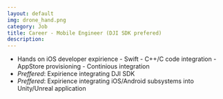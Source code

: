 ```yaml
---
layout: default
img: drone_hand.png
category: Job
title: Career - Mobile Engineer (DJI SDK prefered)
description: 
---
```


   - Hands on iOS developer expirience
    - Swift
    - C++/C code integration
    - AppStore provisioning
    - Continious integration
   - *Preffered*: Expirience integrating DJI SDK
   - *Preffered*: Expirience integrating iOS/Android subsystems into Unity/Unreal application
   

   